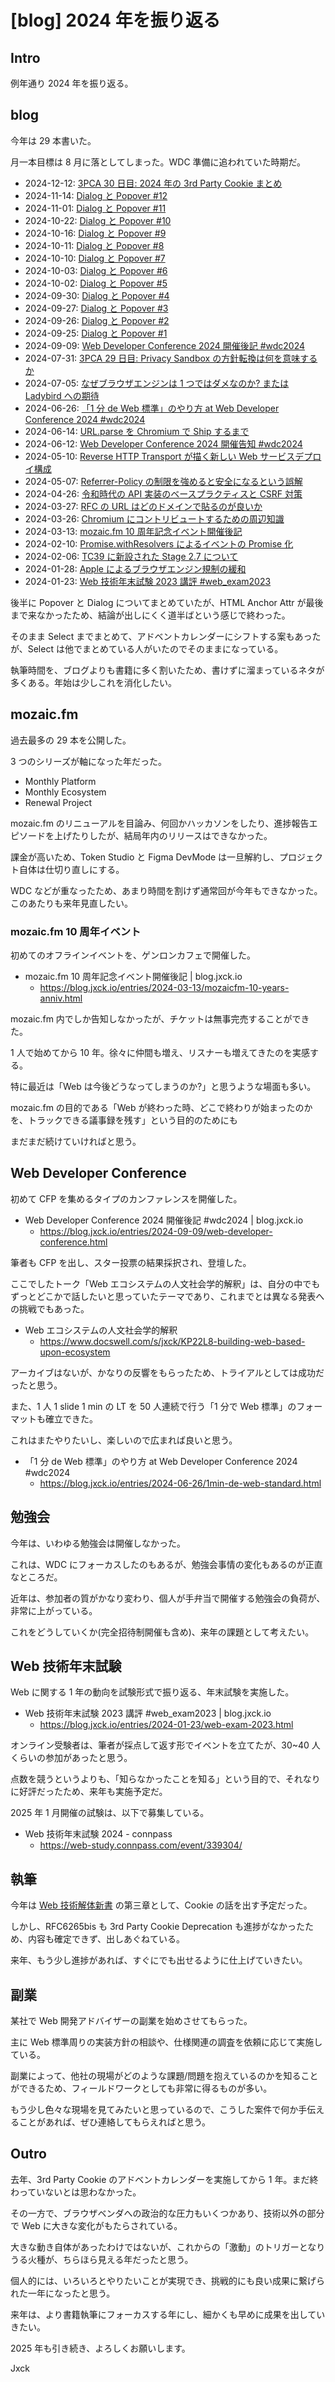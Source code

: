 # [blog] 2024 年を振り返る

## Intro

例年通り 2024 年を振り返る。


## blog

今年は 29 本書いた。

月一本目標は 8 月に落としてしまった。WDC 準備に追われていた時期だ。

- 2024-12-12: [3PCA 30 日目: 2024 年の 3rd Party Cookie まとめ](https://blog.jxck.io/entries/2024-12-12/state-of-3pc-2024.html)
- 2024-11-14: [Dialog と Popover #12](https://blog.jxck.io/entries/2024-11-14/timeout-popover.html)
- 2024-11-01: [Dialog と Popover #11](https://blog.jxck.io/entries/2024-11-01/tooltip-popover.html)
- 2024-10-22: [Dialog と Popover #10](https://blog.jxck.io/entries/2024-10-22/menu-popover.html)
- 2024-10-16: [Dialog と Popover #9](https://blog.jxck.io/entries/2024-10-16/toast-popover.html)
- 2024-10-11: [Dialog と Popover #8](https://blog.jxck.io/entries/2024-10-11/cookie-banner-dialog.html)
- 2024-10-10: [Dialog と Popover #7](https://blog.jxck.io/entries/2024-10-10/user-consent-dialog.html)
- 2024-10-03: [Dialog と Popover #6](https://blog.jxck.io/entries/2024-10-03/animation.html)
- 2024-10-02: [Dialog と Popover #5](https://blog.jxck.io/entries/2024-10-02/popover.html)
- 2024-09-30: [Dialog と Popover #4](https://blog.jxck.io/entries/2024-09-30/toast-popup.html)
- 2024-09-27: [Dialog と Popover #3](https://blog.jxck.io/entries/2024-09-27/dialog.html)
- 2024-09-26: [Dialog と Popover #2](https://blog.jxck.io/entries/2024-09-26/dialog-element.html)
- 2024-09-25: [Dialog と Popover #1](https://blog.jxck.io/entries/2024-09-25/show-modal-dialog.html)
- 2024-09-09: [Web Developer Conference 2024 開催後記 #wdc2024](https://blog.jxck.io/entries/2024-09-09/web-developer-conference.html)
- 2024-07-31: [3PCA 29 日目: Privacy Sandbox の方針転換は何を意味するか](https://blog.jxck.io/entries/2024-07-31/deprecating-the-deprecation.html)
- 2024-07-05: [なぜブラウザエンジンは 1 つではダメなのか? または Ladybird への期待](https://blog.jxck.io/entries/2024-07-05/why-are-new-browsers-required.html)
- 2024-06-26: [「1 分 de Web 標準」のやり方 at Web Developer Conference 2024 #wdc2024](https://blog.jxck.io/entries/2024-06-26/1min-de-web-standard.html)
- 2024-06-14: [URL.parse を Chromium で Ship するまで](https://blog.jxck.io/entries/2024-06-14/url.parse.html)
- 2024-06-12: [Web Developer Conference 2024 開催告知 #wdc2024](https://blog.jxck.io/entries/2024-06-12/web-dev-conf-2024.html)
- 2024-05-10: [Reverse HTTP Transport が描く新しい Web サービスデプロイ構成](https://blog.jxck.io/entries/2024-05-10/reverse-http-transport.html)
- 2024-05-07: [Referrer-Policy の制限を強めると安全になるという誤解](https://blog.jxck.io/entries/2024-05-07/referrer-policy.html)
- 2024-04-26: [令和時代の API 実装のベースプラクティスと CSRF 対策](https://blog.jxck.io/entries/2024-04-26/csrf.html)
- 2024-03-27: [RFC の URL はどのドメインで貼るのが良いか](https://blog.jxck.io/entries/2024-03-27/link-to-rfc.html)
- 2024-03-26: [Chromium にコントリビュートするための周辺知識](https://blog.jxck.io/entries/2024-03-26/chromium-contribution.html)
- 2024-03-13: [mozaic.fm 10 周年記念イベント開催後記](https://blog.jxck.io/entries/2024-03-13/mozaicfm-10-years-anniv.html)
- 2024-02-10: [Promise.withResolvers によるイベントの Promise 化](https://blog.jxck.io/entries/2024-02-10/promise.withresolvers.html)
- 2024-02-06: [TC39 に新設された Stage 2.7 について](https://blog.jxck.io/entries/2024-02-06/tc39-stage-2.7.html)
- 2024-01-28: [Apple によるブラウザエンジン規制の緩和](https://blog.jxck.io/entries/2024-01-28/apple-sideloading.html)
- 2024-01-23: [Web 技術年末試験 2023 講評 #web_exam2023](https://blog.jxck.io/entries/2024-01-23/web-exam-2023.html)

後半に Popover と Dialog についてまとめていたが、HTML Anchor Attr が最後まで来なかったため、結論が出しにくく道半ばという感じで終わった。

そのまま Select までまとめて、アドベントカレンダーにシフトする案もあったが、Select は他でまとめている人がいたのでそのままになっている。

執筆時間を、ブログよりも書籍に多く割いたため、書けずに溜まっているネタが多くある。年始は少しこれを消化したい。


## mozaic.fm

過去最多の 29 本を公開した。

3 つのシリーズが軸になった年だった。

- Monthly Platform
- Monthly Ecosystem
- Renewal Project

mozaic.fm のリニューアルを目論み、何回かハッカソンをしたり、進捗報告エピソードを上げたりしたが、結局年内のリリースはできなかった。

課金が高いため、Token Studio と Figma DevMode は一旦解約し、プロジェクト自体は仕切り直しにする。

WDC などが重なったため、あまり時間を割けず通常回が今年もできなかった。このあたりも来年見直したい。


### mozaic.fm 10 周年イベント

初めてのオフラインイベントを、ゲンロンカフェで開催した。

- mozaic.fm 10 周年記念イベント開催後記 | blog.jxck.io
  - https://blog.jxck.io/entries/2024-03-13/mozaicfm-10-years-anniv.html

mozaic.fm 内でしか告知しなかったが、チケットは無事完売することができた。

1 人で始めてから 10 年。徐々に仲間も増え、リスナーも増えてきたのを実感する。

特に最近は「Web は今後どうなってしまうのか?」と思うような場面も多い。

mozaic.fm の目的である「Web が終わった時、どこで終わりが始まったのかを、トラックできる議事録を残す」という目的のためにも

まだまだ続けていければと思う。


## Web Developer Conference

初めて CFP を集めるタイプのカンファレンスを開催した。

- Web Developer Conference 2024 開催後記 #wdc2024 | blog.jxck.io
  - https://blog.jxck.io/entries/2024-09-09/web-developer-conference.html

筆者も CFP を出し、スター投票の結果採択され、登壇した。

ここでしたトーク「Web エコシステムの人文社会学的解釈」は、自分の中でもずっとどこかで話したいと思っていたテーマであり、これまでとは異なる発表への挑戦でもあった。

- Web エコシステムの人文社会学的解釈
  - https://www.docswell.com/s/jxck/KP22L8-building-web-based-upon-ecosystem

アーカイブはないが、かなりの反響をもらったため、トライアルとしては成功だったと思う。

また、1 人 1 slide 1 min の LT を 50 人連続で行う「1 分で Web 標準」のフォーマットも確立できた。

これはまたやりたいし、楽しいので広まれば良いと思う。

- 「1 分 de Web 標準」のやり方 at Web Developer Conference 2024 #wdc2024
  - https://blog.jxck.io/entries/2024-06-26/1min-de-web-standard.html


## 勉強会

今年は、いわゆる勉強会は開催しなかった。

これは、WDC にフォーカスしたのもあるが、勉強会事情の変化もあるのが正直なところだ。

近年は、参加者の質がかなり変わり、個人が手弁当で開催する勉強会の負荷が、非常に上がっている。

これをどうしていくか(完全招待制開催も含め)、来年の課題として考えたい。


## Web 技術年末試験

Web に関する 1 年の動向を試験形式で振り返る、年末試験を実施した。

- Web 技術年末試験 2023 講評 #web_exam2023 | blog.jxck.io
  - https://blog.jxck.io/entries/2024-01-23/web-exam-2023.html

オンライン受験者は、筆者が採点して返す形でイベントを立てたが、30~40 人くらいの参加があったと思う。

点数を競うというよりも、「知らなかったことを知る」という目的で、それなりに好評だったため、来年も実施予定だ。

2025 年 1 月開催の試験は、以下で募集している。

- Web 技術年末試験 2024 - connpass
  - https://web-study.connpass.com/event/339304/


## 執筆

今年は [Web 技術解体新書](https://zenn.dev/jxck/articles/web-anatomia-concepts) の第三章として、Cookie の話を出す予定だった。

しかし、RFC6265bis も 3rd Party Cookie Deprecation も進捗がなかったため、内容も確定できず、出しあぐねている。

来年、もう少し進捗があれば、すぐにでも出せるように仕上げていきたい。


## 副業

某社で Web 開発アドバイザーの副業を始めさせてもらった。

主に Web 標準周りの実装方針の相談や、仕様関連の調査を依頼に応じて実施している。

副業によって、他社の現場がどのような課題/問題を抱えているのかを知ることができるため、フィールドワークとしても非常に得るものが多い。

もう少し色々な現場を見てみたいと思っているので、こうした案件で何か手伝えることがあれば、ぜひ連絡してもらえればと思う。


## Outro

去年、3rd Party Cookie のアドベントカレンダーを実施してから 1 年。まだ終わっていないとは思わなかった。

その一方で、ブラウザベンダへの政治的な圧力もいくつかあり、技術以外の部分で Web に大きな変化がもたらされている。

大きな動き自体があったわけではないが、これからの「激動」のトリガーとなりうる火種が、ちらほら見える年だったと思う。

個人的には、いろいろとやりたいことが実現でき、挑戦的にも良い成果に繋げられた一年になったと思う。

来年は、より書籍執筆にフォーカスする年にし、細かくも早めに成果を出していきたい。

2025 年も引き続き、よろしくお願いします。

Jxck